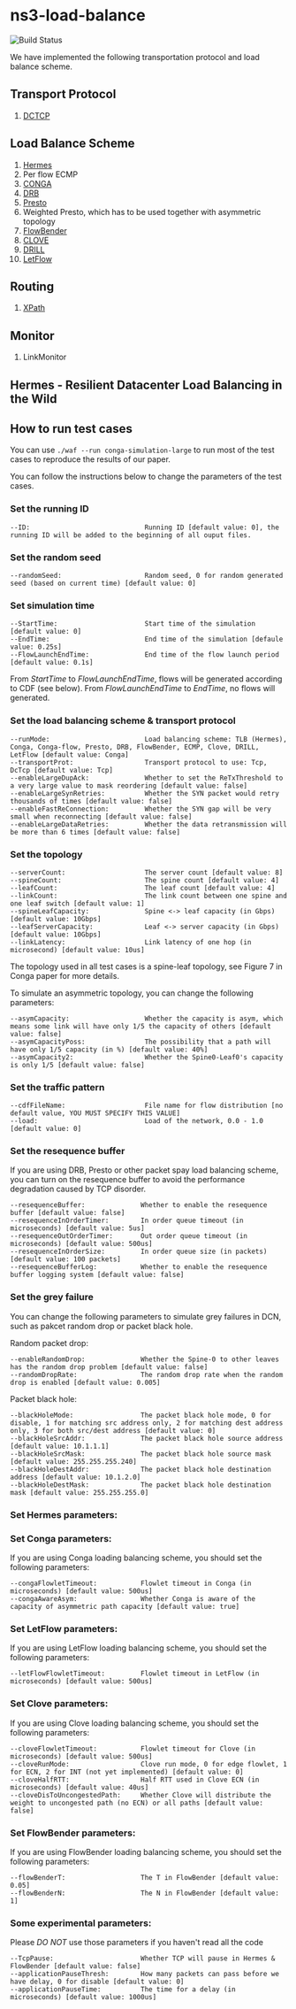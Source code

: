 ns3-load-balance
===
![Build Status](https://travis-ci.com/snowzjx/ns3-load-balance.svg?token=h9rZZxytGHrsS5Xgsb6n&branch=master)

We have implemented the following transportation protocol and load balance scheme.

Transport Protocol
---
1. [DCTCP](https://people.csail.mit.edu/alizadeh/papers/dctcp-sigcomm10.pdf)

Load Balance Scheme
---
1. [Hermes](http://www.cse.ust.hk/~kaichen/papers/hermes-sigcomm17.pdf)
2. Per flow ECMP
3. [CONGA](https://people.csail.mit.edu/alizadeh/papers/conga-sigcomm14.pdf)
4. [DRB](http://conferences.sigcomm.org/co-next/2013/program/p49.pdf)
5. [Presto](http://pages.cs.wisc.edu/~akella/papers/presto-sigcomm15.pdf)
6. Weighted Presto, which has to be used together with asymmetric topology
7. [FlowBender](http://conferences2.sigcomm.org/co-next/2014/CoNEXT_papers/p149.pdf) 
8. [CLOVE](https://www.cs.princeton.edu/~jrex/papers/clove16.pdf)
9. [DRILL](http://conferences.sigcomm.org/hotnets/2015/papers/ghorbani.pdf)
10. [LetFlow](https://people.csail.mit.edu/alizadeh/papers/letflow-nsdi17.pdf)

Routing 
---
1. [XPath](http://www.cse.ust.hk/~kaichen/papers/xpath-nsdi15.pdf)

Monitor
---
1. LinkMonitor

Hermes - Resilient Datacenter Load Balancing in the Wild
---


How to run test cases
---
You can use `./waf --run conga-simulation-large` to run most of the test cases to reproduce the results of our paper.

You can follow the instructions below to change the parameters of the test cases.

### Set the running ID
```
--ID:                             Running ID [default value: 0], the running ID will be added to the beginning of all ouput files.
```

### Set the random seed
```
--randomSeed:                     Random seed, 0 for random generated seed (based on current time) [default value: 0]
```

### Set simulation time
```
--StartTime:                      Start time of the simulation [default value: 0]
--EndTime:                        End time of the simulation [defaule value: 0.25s]
--FlowLaunchEndTime:              End time of the flow launch period [default value: 0.1s]
```
From *StartTime* to *FlowLaunchEndTime*, flows will be generated according to CDF (see below). From *FlowLaunchEndTime* to *EndTime*, no flows will generated. 

### Set the load balancing scheme & transport protocol
```
--runMode:                        Load balancing scheme: TLB (Hermes), Conga, Conga-flow, Presto, DRB, FlowBender, ECMP, Clove, DRILL, LetFlow [default value: Conga]
--transportProt:                  Transport protocol to use: Tcp, DcTcp [default value: Tcp]
--enableLargeDupAck:              Whether to set the ReTxThreshold to a very large value to mask reordering [default value: false]
--enableLargeSynRetries:          Whether the SYN packet would retry thousands of times [default value: false]
--enableFastReConnection:         Whether the SYN gap will be very small when reconnecting [default value: false]
--enableLargeDataRetries:         Whether the data retransmission will be more than 6 times [default value: false]
```

### Set the topology
```
--serverCount:                    The server count [default value: 8]
--spineCount:                     The spine count [default value: 4]
--leafCount:                      The leaf count [default value: 4]
--linkCount:                      The link count between one spine and one leaf switch [default value: 1]
--spineLeafCapacity:              Spine <-> leaf capacity (in Gbps) [default value: 10Gbps]
--leafServerCapacity:             Leaf <-> server capacity (in Gbps) [default value: 10Gbps]
--linkLatency:                    Link latency of one hop (in microsecond) [default value: 10us]
```

The topology used in all test cases is a spine-leaf topology, see Figure 7 in Conga paper for more details.

To simulate an asymmetric topology, you can change the following parameters:

```
--asymCapacity:                   Whether the capacity is asym, which means some link will have only 1/5 the capacity of others [default value: false]
--asymCapacityPoss:               The possibility that a path will have only 1/5 capacity (in %) [default value: 40%]
--asymCapacity2:                  Whether the Spine0-Leaf0's capacity is only 1/5 [default value: false] 
```

### Set the traffic pattern
```
--cdfFileName:                    File name for flow distribution [no default value, YOU MUST SPECIFY THIS VALUE]
--load:                           Load of the network, 0.0 - 1.0 [default value: 0]
```

### Set the resequence buffer

If you are using DRB, Presto or other packet spay load balancing scheme, you can turn on the resequence buffer to avoid the performance degradation caused by TCP disorder.

```
--resequenceBuffer:              Whether to enable the resequence buffer [default value: false]
--resequenceInOrderTimer:        In order queue timeout (in microseconds) [default value: 5us]
--resequenceOutOrderTimer:       Out order queue timeout (in microseconds) [default value: 500us]
--resequenceInOrderSize:         In order queue size (in packets) [default value: 100 packets]
--resequenceBufferLog:           Whether to enable the resequence buffer logging system [default value: false]
```

### Set the grey failure 

You can change the following parameters to simulate grey failures in DCN, such as pakcet random drop or packet black hole.

Random packet drop:
```
--enableRandomDrop:              Whether the Spine-0 to other leaves has the random drop problem [default value: false]
--randomDropRate:                The random drop rate when the random drop is enabled [default value: 0.005]
```

Packet black hole:
```
--blackHoleMode:                 The packet black hole mode, 0 for disable, 1 for matching src address only, 2 for matching dest address only, 3 for both src/dest address [default value: 0]
--blackHoleSrcAddr:              The packet black hole source address [default value: 10.1.1.1]
--blackHoleSrcMask:              The packet black hole source mask [default value: 255.255.255.240]
--blackHoleDestAddr:             The packet black hole destination address [default value: 10.1.2.0]
--blackHoleDestMask:             The packet black hole destination mask [default value: 255.255.255.0]
```

### Set Hermes parameters:


### Set Conga parameters:
If you are using Conga loading balancing scheme, you should set the following parameters:

```
--congaFlowletTimeout:           Flowlet timeout in Conga (in microseconds) [default value: 500us]
--congaAwareAsym:                Whether Conga is aware of the capacity of asymmetric path capacity [default value: true]
```
### Set LetFlow parameters:
If you are using LetFlow loading balancing scheme, you should set the following parameters:
```
--letFlowFlowletTimeout:         Flowlet timeout in LetFlow (in microseconds) [default value: 500us]
```

### Set Clove parameters:
If you are using Clove loading balancing scheme, you should set the following parameters:
```
--cloveFlowletTimeout:           Flowlet timeout for Clove (in microseconds) [default value: 500us]
--cloveRunMode:                  Clove run mode, 0 for edge flowlet, 1 for ECN, 2 for INT (not yet implemented) [default value: 0]
--cloveHalfRTT:                  Half RTT used in Clove ECN (in microseconds) [default value: 40us]
--cloveDisToUncongestedPath:     Whether Clove will distribute the weight to uncongested path (no ECN) or all paths [default value: false]
```

### Set FlowBender parameters:
If you are using FlowBender loading balancing scheme, you should set the following parameters:
```
--flowBenderT:                   The T in FlowBender [default value: 0.05]
--flowBenderN:                   The N in FlowBender [default value: 1]
```

### Some experimental parameters:
Please *DO NOT* use those parameters if you haven't read all the code
```
--TcpPause:                      Whether TCP will pause in Hermes & FlowBender [default value: false]
--applicationPauseThresh:        How many packets can pass before we have delay, 0 for disable [default value: 0]
--applicationPauseTime:          The time for a delay (in microseconds) [default value: 1000us]
```
